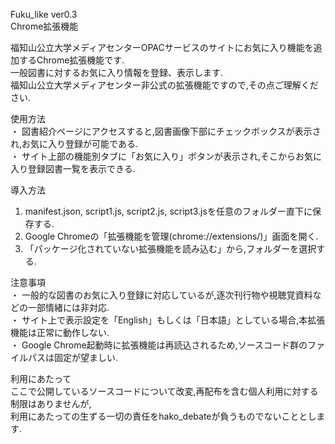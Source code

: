 Fuku_like ver0.3  
Chrome拡張機能

福知山公立大学メディアセンターOPACサービスのサイトにお気に入り機能を追加するChrome拡張機能です.  
一般図書に対するお気に入り情報を登録、表示します.  
福知山公立大学メディアセンター非公式の拡張機能ですので,その点ご理解ください.  


使用方法  
・ 図書紹介ページにアクセスすると,図書画像下部にチェックボックスが表示され,お気に入り登録が可能である.  
・ サイト上部の機能別タブに「お気に入り」ボタンが表示され,そこからお気に入り登録図書一覧を表示できる.  


導入方法  
1. manifest.json, script1.js, script2.js, script3.jsを任意のフォルダー直下に保存する.  
2. Google Chromeの「拡張機能を管理(chrome://extensions/)」画面を開く.  
3. 「パッケージ化されていない拡張機能を読み込む」から,フォルダーを選択する.  


注意事項  
・ 一般的な図書のお気に入り登録に対応しているが,逐次刊行物や視聴覚資料などの一部情緒には非対応.  
・ サイト上で表示設定を「English」もしくは「日本語」としている場合,本拡張機能は正常に動作しない.  
・ Google Chrome起動時に拡張機能は再読込されるため,ソースコード群のファイルパスは固定が望ましい.  


利用にあたって  
ここで公開しているソースコードについて改変,再配布を含む個人利用に対する制限はありませんが,  
利用にあたっての生ずる一切の責任をhako_debateが負うものでないこととします.
